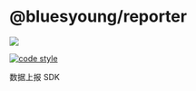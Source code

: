 # @bluesyoung/reporter

[![](https://img.shields.io/badge/Author-BluesYoung--web-blue)](https://gitee.com/BluesYoung-web)

[![code style](https://antfu.me/badge-code-style.svg)](https://github.com/antfu/eslint-config)

数据上报 SDK
